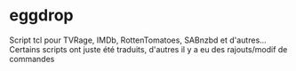eggdrop
=======

Script tcl pour TVRage, IMDb, RottenTomatoes, SABnzbd et d'autres...
Certains scripts ont juste été traduits, d'autres il y a eu des rajouts/modif de commandes
